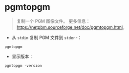 # pgmtopgm

> 复制一个 PGM 图像文件。
> 更多信息：<https://netpbm.sourceforge.net/doc/pgmtopgm.html>。

- 从 `stdin` 复制 PGM 文件到 `stderr`：

`pgmtopgm`

- 显示版本：

`pgmtopgm -version`